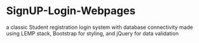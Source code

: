 # SignUP-Login-Webpages
a classic Student registration login system with database connectivity made using LEMP stack, Bootstrap for styling, and jQuery for data validation
